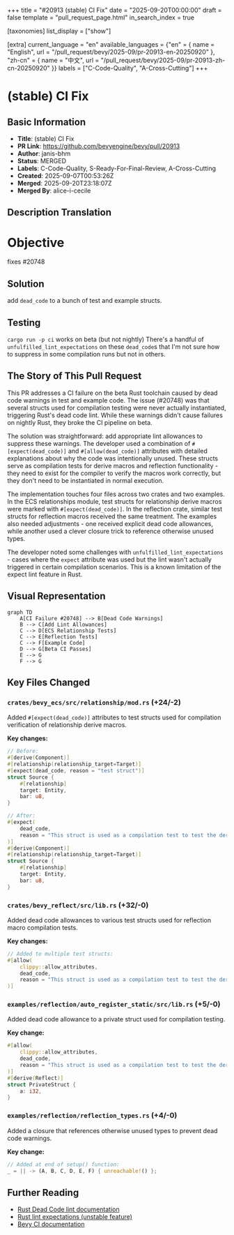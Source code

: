 +++
title = "#20913 (stable) CI Fix"
date = "2025-09-20T00:00:00"
draft = false
template = "pull_request_page.html"
in_search_index = true

[taxonomies]
list_display = ["show"]

[extra]
current_language = "en"
available_languages = {"en" = { name = "English", url = "/pull_request/bevy/2025-09/pr-20913-en-20250920" }, "zh-cn" = { name = "中文", url = "/pull_request/bevy/2025-09/pr-20913-zh-cn-20250920" }}
labels = ["C-Code-Quality", "A-Cross-Cutting"]
+++

# (stable) CI Fix

## Basic Information
- **Title**: (stable) CI Fix
- **PR Link**: https://github.com/bevyengine/bevy/pull/20913
- **Author**: janis-bhm
- **Status**: MERGED
- **Labels**: C-Code-Quality, S-Ready-For-Final-Review, A-Cross-Cutting
- **Created**: 2025-09-07T00:53:26Z
- **Merged**: 2025-09-20T23:18:07Z
- **Merged By**: alice-i-cecile

## Description Translation
# Objective
fixes #20748

## Solution
add `dead_code` to a bunch of test and example structs.

## Testing

`cargo run -p ci` works on beta (but not nightly)
There's a handful of `unfulfilled_lint_expectations` on these `dead_code`s that I'm not sure how to suppress in some compilation runs but not in others.

## The Story of This Pull Request

This PR addresses a CI failure on the beta Rust toolchain caused by dead code warnings in test and example code. The issue (#20748) was that several structs used for compilation testing were never actually instantiated, triggering Rust's dead code lint. While these warnings didn't cause failures on nightly Rust, they broke the CI pipeline on beta.

The solution was straightforward: add appropriate lint allowances to suppress these warnings. The developer used a combination of `#[expect(dead_code)]` and `#[allow(dead_code)]` attributes with detailed explanations about why the code was intentionally unused. These structs serve as compilation tests for derive macros and reflection functionality - they need to exist for the compiler to verify the macros work correctly, but they don't need to be instantiated in normal execution.

The implementation touches four files across two crates and two examples. In the ECS relationships module, test structs for relationship derive macros were marked with `#[expect(dead_code)]`. In the reflection crate, similar test structs for reflection macros received the same treatment. The examples also needed adjustments - one received explicit dead code allowances, while another used a clever closure trick to reference otherwise unused types.

The developer noted some challenges with `unfulfilled_lint_expectations` - cases where the `expect` attribute was used but the lint wasn't actually triggered in certain compilation scenarios. This is a known limitation of the expect lint feature in Rust.

## Visual Representation

```mermaid
graph TD
    A[CI Failure #20748] --> B[Dead Code Warnings]
    B --> C[Add Lint Allowances]
    C --> D[ECS Relationship Tests]
    C --> E[Reflection Tests]
    C --> F[Example Code]
    D --> G[Beta CI Passes]
    E --> G
    F --> G
```

## Key Files Changed

### `crates/bevy_ecs/src/relationship/mod.rs` (+24/-2)
Added `#[expect(dead_code)]` attributes to test structs used for compilation verification of relationship derive macros.

**Key changes:**
```rust
// Before:
#[derive(Component)]
#[relationship(relationship_target=Target)]
#[expect(dead_code, reason = "test struct")]
struct Source {
    #[relationship]
    target: Entity,
    bar: u8,
}

// After:
#[expect(
    dead_code,
    reason = "This struct is used as a compilation test to test the derive macros, and as such is intentionally never constructed."
)]
#[derive(Component)]
#[relationship(relationship_target=Target)]
struct Source {
    #[relationship]
    target: Entity,
    bar: u8,
}
```

### `crates/bevy_reflect/src/lib.rs` (+32/-0)
Added dead code allowances to various test structs used for reflection macro compilation tests.

**Key changes:**
```rust
// Added to multiple test structs:
#[allow(
    clippy::allow_attributes,
    dead_code,
    reason = "This struct is used as a compilation test to test the derive macros, and as such is intentionally never constructed."
)]
```

### `examples/reflection/auto_register_static/src/lib.rs` (+5/-0)
Added dead code allowance to a private struct used for compilation testing.

**Key change:**
```rust
#[allow(
    clippy::allow_attributes,
    dead_code,
    reason = "This struct is used as a compilation test to test the derive macros, and as such is intentionally never constructed."
)]
#[derive(Reflect)]
struct PrivateStruct {
    a: i32,
}
```

### `examples/reflection/reflection_types.rs` (+4/-0)
Added a closure that references otherwise unused types to prevent dead code warnings.

**Key change:**
```rust
// Added at end of setup() function:
_ = || -> (A, B, C, D, E, F) { unreachable!() };
```

## Further Reading

- [Rust Dead Code lint documentation](https://doc.rust-lang.org/rustc/lints/listing/warn-by-default.html#dead-code)
- [Rust lint expectations (unstable feature)](https://doc.rust-lang.org/rustc/lints/levels.html#lint-expectations)
- [Bevy CI documentation](https://github.com/bevyengine/bevy/blob/main/docs/ci.md)